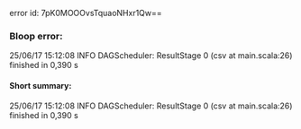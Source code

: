 error id: 7pK0MOOOvsTquaoNHxr1Qw==
### Bloop error:

25/06/17 15:12:08 INFO DAGScheduler: ResultStage 0 (csv at main.scala:26) finished in 0,390 s
#### Short summary: 

25/06/17 15:12:08 INFO DAGScheduler: ResultStage 0 (csv at main.scala:26) finished in 0,390 s